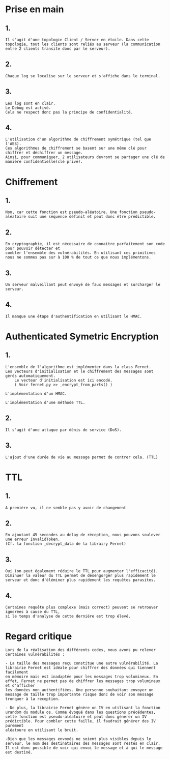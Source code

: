 # Prise en main

## 1. 
    Il s'agit d'une topologie Client / Server en étoile. Dans cette topologie, tout les clients sont reliés au serveur (la communication entre 2 clients transite donc par le serveur).
    
## 2. 
    Chaque log se localise sur le serveur et s'affiche dans le terminal.
    
## 3.
    Les log sont en clair.
    Le Debug est activé.
    Cela ne respect donc pas la principe de confidentialité.
    
## 4.
    L'utilisation d'un algorithme de chiffrement symétrique (tel que l'AES).
    Ces algorithmes de chiffrement se basent sur une même clé pour chiffrer et déchiffrer un message. 
    Ainsi, pour communiquer, 2 utilisateurs devront se partager une clé de manière confidentielle(clé privé).

# Chiffrement

## 1.
    Non, car cette fonction est pseudo-aléatoire. Une fonction pseudo-aléatoire suit une séquence définit et peut donc être prédictible. 

## 2.
    En cryptographie, il est nécessaire de connaitre parfaitement son code pour pouvoir détecter et 
    combler l'ensemble des vulnérabilités. En utilisant ces primitives nous ne sommes pas sur à 100 % de tout ce que nous implémentons.
    
## 3.
    Un serveur malveillant peut envoyé de faux messages et surcharger le serveur. 

## 4.
    Il manque une étape d'authentification en utilisant le HMAC.

# Authenticated Symetric Encryption

## 1.
    L'ensemble de l'algorithme est implémenter dans la class Fernet.
    Les vecteurs d'initialisation et le chiffrement des messages sont gérés automatiquement.
        Le vecteur d'initialisation est ici encodé.
        ( Voir fernet.py >> _encrypt_from_parts() )

    L'implémentation d'un HMAC.

    L'implémentation d'une méthode TTL.

## 2. 
    Il s'agit d'une attaque par dénis de service (DoS).

## 3.
    L'ajout d'une durée de vie au message permet de contrer cela. (TTL)

# TTL

## 1.
    A première vu, il ne semble pas y avoir de changement

## 2. 
    En ajoutant 45 secondes au delay de réception, nous pouvons soulever une erreur InvalidToken.
    (Cf. la fonction _decrypt_data de la librairy Fernet)

## 3.
    Oui (on peut également réduire le TTL pour augmenter l'efficacité).
    Diminuer la valeur du TTL permet de désengorger plus rapidement le serveur et donc d'éléminer plus rapidement les requêtes parasites.

## 4.
    Certaines requête plus complexe (mais correct) peuvent se retrouver ignorées à cause du TTL, 
    si le temps d'analyse de cette dernière est trop élevé.
    
# Regard critique 

    Lors de la réalisation des différents codes, nous avons pu relever certaines vulnérabilités :
   
    - La taille des messages reçu constitue une autre vulnérabilité. La librairie Fernet est idéale pour chiffrer des données qui tiennent facilement 
    en mémoire mais est inadaptée pour les messages trop volumineux. En effet, Fernet ne permet pas de chiffrer les messages trop volumineux et d'afficher 
    les données non authentifiées. Une personne souhaitant envoyer un message de taille trop importante risque donc de voir son message tronquer à la reception. 
   
    - De plus, la librairie Fernet génère un IV en utilisant la fonction urandom du module os. Comme évoqué dans les questions précédentes, 
    cette fonction est pseudo-aléatoire et peut donc générer un IV prédictible. Pour combler cette faille, il faudrait générer des IV purement 
    aléatoure en utilisant le bruit.

    -Bien que les messages envoyés ne soient plus visibles depuis le serveur, le nom des destinataires des messages sont restés en clair. 
    Il est donc possible de voir qui envoi le message et à qui le message est destiné.
    

    
    
